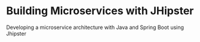 # Building Microservices with JHipster
Developing a microservice architecture with Java and Spring Boot using Jhipster
